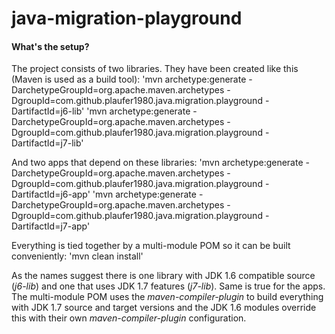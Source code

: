 java-migration-playground
=========================

#### What's the setup?
The project consists of two libraries. They have been created like this (Maven is used as a build tool):
'mvn archetype:generate -DarchetypeGroupId=org.apache.maven.archetypes -DgroupId=com.github.plaufer1980.java.migration.playground -DartifactId=j6-lib'
'mvn archetype:generate -DarchetypeGroupId=org.apache.maven.archetypes -DgroupId=com.github.plaufer1980.java.migration.playground -DartifactId=j7-lib'

And two apps that depend on these libraries:
'mvn archetype:generate -DarchetypeGroupId=org.apache.maven.archetypes -DgroupId=com.github.plaufer1980.java.migration.playground -DartifactId=j6-app'
'mvn archetype:generate -DarchetypeGroupId=org.apache.maven.archetypes -DgroupId=com.github.plaufer1980.java.migration.playground -DartifactId=j7-app'

Everything is tied together by a multi-module POM so it can be built conveniently:
'mvn clean install'

As the names suggest there is one library with JDK 1.6 compatible source (_j6-lib_) and one that uses JDK 1.7 features (_j7-lib_). Same is true for the apps.
The multi-module POM uses the _maven-compiler-plugin_ to build everything with JDK 1.7 source and target versions and the JDK 1.6 modules override this with their own _maven-compiler-plugin_ configuration.


